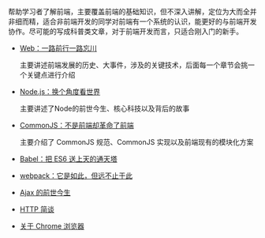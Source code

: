 帮助学习者了解前端，主要覆盖前端的基础知识，但不深入讲解，定位为大而全并非细而精，适合非前端开发的同学对前端有一个系统的认识，能更好的与前端开发协作。尽可能的写成科普类文章，对于前端开发而言，只适合刚入门的新手。


- [Web：一路前行一路忘川](./history/README.md)

    主要讲述前端发展的历史、大事件，涉及的关键技术，后面每一个章节会挑一个关键点进行介绍

- [Node.js：换个角度看世界](./node/README.md)

    主要讲述了Node的前世今生、核心科技以及背后的故事

- [CommonJS：不是前端却革命了前端](./module/README.md)

    主要介绍了 CommonJS 规范、CommonJS 实现以及前端现有的模块化方案

- [Babel：把 ES6 送上天的通天塔](./babel/README.md)

- [webpack：它是如此，但远不止于此](./webpack/README.md)

- [Ajax 的前世今生]()

- [HTTP 简谈]()

- [关于 Chrome 浏览器]()


